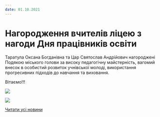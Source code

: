 ```yaml
---
date: 01.10.2021
---
```

# Нагородження вчителів ліцею з нагоди  Дня працівників освіти

Таратула Оксана Богданівна та Цар Святослав Андрійович нагороджені Подякою міського голови за високу педагогічну майстерність, вагомий внесок в особистий розвиток учнівської молоді, використання прогресивних підходів до навчання та виховання.

Вітаємо!!!

![](/images/blog/нагородження-вчителів-ліцею-з-нагоди-дня-працівників/foto6_09.jpg)

![](/images/blog/нагородження-вчителів-ліцею-з-нагоди-дня-працівників/foto7_09.jpg)

[Читати усі новини](/news)
